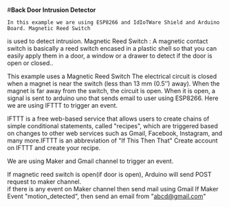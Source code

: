 #**Back Door Intrusion Detector**
    
    In this example we are using ESP8266 and IdIoTWare Shield and Arduino Board. Magnetic Reed Switch
is used to detect intrusion.
Magnetic Reed Switch :
A magnetic contact switch is basically a reed switch encased in a plastic shell so that
you can easily apply them in a door, a window or a drawer to detect if the door is open or closed..

This example uses a  Magnetic Reed Switch The electrical circuit is closed when a magnet
is near the switch (less than 13 mm (0.5’’) away). When the magnet is far away from the switch, the circuit
is open.
When it is open, a signal is  sent to  arduino uno that sends email to user using ESP8266.
Here we are using IFTTT to trigger an event.

IFTTT is a free web-based service that allows users to create chains of simple conditional statements,
called "recipes", which are triggered based on changes to other web services such as Gmail, Facebook,
Instagram, and many more.IFTTT is an abbreviation of "If This Then That"
Create account on IFTTT and create your recipe.

We are using Maker and Gmail channel to trigger an event.

If magnetic reed switch is open(if door is open), Arduino will send POST request to maker channel.  
if there is any event on Maker channel  then send mail using Gmail
If Maker Event "motion_detected", then send an email from "abcd@gmail.com"

